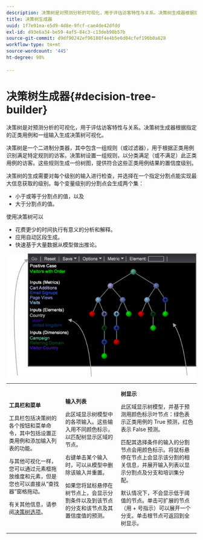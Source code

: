 ```yaml
---
description: 决策树是对预测分析的可视化，用于评估访客特性与关系。决策树生成器根据指定的正类用例和一组输入生成决策树可视化。
title: 决策树生成器
uuid: 1f7e91ea-e5d9-4d8e-9fcf-cae4de42dfdd
exl-id: d93e6a34-be59-4af5-84c3-c13deb98b57b
source-git-commit: d9df90242ef96188f4e4b5e6d04cfef196b0a628
workflow-type: tm+mt
source-wordcount: '445'
ht-degree: 98%

---
```


# 决策树生成器{#decision-tree-builder}

决策树是对预测分析的可视化，用于评估访客特性与关系。决策树生成器根据指定的正类用例和一组输入生成决策树可视化。

决策树是一个二进制分类器，其中包含一组规则（或过滤器），用于根据正类用例识别满足特定规则的访客。决策树设置一组规则，以分类满足（或不满足）此正类用例的访客。这些规则生成一份树图，提供符合这些正类用例结果的置信度级别。

决策树的生成需要对每个级别的输入进行检查，并选择在一个指定分割点能实现最大信息获取的级别。每个变量级别的分割点会生成两个集：

* 小于或等于分割点的值，以及
* 大于分割点的值。

使用决策树可以

* 花费更少的时间执行有意义的分析和解释。
* 应用自动区段生成。
* 快速基于大量数据从模型做出推论。

![](assets/decision_tree_parts.png)

<table id="table_FCC5D63EF8A843D79B2338BD951025EA"> 
 <tbody> 
  <tr> 
   <td colname="col1"> <p><b>工具栏和菜单</b> </p> <p>工具栏包括决策树的各个按钮和菜单命令，其中包括设置正类用例和添加输入列表的功能。 </p> <p>与其他可视化一样，您可以通过<span class="uicontrol">元素</span>框拖放维度和元素，但是您也可以直接从“查找器”窗格拖动。 </p> <p>有关其他信息，请参阅<a href="../../../../home/c-get-started/c-analysis-vis/c-decision-trees/c-decision-trees-menu.md#concept-bfc4e80651a243d3966cc770b205606c">决策树选项</a>。 </p> </td> 
   <td colname="col2"> <p><b>输入列表</b> </p> <p>此区域显示树模型中的各项输入。这些输入用不同颜色标示，以匹配树显示区域的节点。 </p> <p>右键单击某个输入时，可以从模型中删除该输入并重置。 </p> <p>如果您将鼠标悬停在树节点上，会显示分割条件以及到该节点的分支和该节点及其置信度值的预测。 </p> </td> 
   <td colname="col3"> <p><b>树显示</b> </p> <p>此区域显示树模型，并基于预测用颜色标示叶节点：绿色表示正类用例的 True 预测，红色表示 False 预测。 </p> <p>匹配其选择条件的输入的分割节点会用颜色标示。将鼠标悬停在节点上会显示该分割的相关信息，并展开输入列表以显示分割点及分支和培训集分配。 </p> <p>默认情况下，不会显示低于阈值的节点。单击可扩展的节点（用 + 号指示）可以展开一个分支。单击根节点可返回到全树显示。 </p> </td> 
  </tr> 
 </tbody> 
</table>

<!-- <a id="section_E800327344194A6DBF37F273D8462E2A"></a> -->
